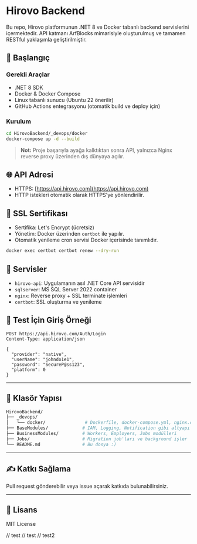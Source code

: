# Hirovo Backend

Bu repo, Hirovo platformunun .NET 8 ve Docker tabanlı backend servislerini içermektedir. API katmanı ArfBlocks mimarisiyle oluşturulmuş ve tamamen RESTful yaklaşımla geliştirilmiştir.

## 🚀 Başlangıç

### Gerekli Araçlar
- .NET 8 SDK
- Docker & Docker Compose
- Linux tabanlı sunucu (Ubuntu 22 önerilir)
- GitHub Actions entegrasyonu (otomatik build ve deploy için)

### Kurulum

```bash
cd HirovoBackend/_devops/docker
docker-compose up -d --build
```

> **Not:** Proje başarıyla ayağa kalktıktan sonra API, yalnızca Nginx reverse proxy üzerinden dış dünyaya açılır.


## 🌐 API Adresi

- HTTPS: [https://api.hirovo.com](https://api.hirovo.com)
- HTTP istekleri otomatik olarak HTTPS'ye yönlendirilir.


## 🔐 SSL Sertifikası

- Sertifika: Let's Encrypt (ücretsiz)
- Yönetim: Docker üzerinden `certbot` ile yapılır.
- Otomatik yenileme cron servisi Docker içerisinde tanımlıdır.

```bash
docker exec certbot certbot renew --dry-run
```


## 🔧 Servisler

- `hirovo-api`: Uygulamanın asıl .NET Core API servisidir
- `sqlserver`: MS SQL Server 2022 container
- `nginx`: Reverse proxy + SSL terminate işlemleri
- `certbot`: SSL oluşturma ve yenileme


## 🧪 Test İçin Giriş Örneği

```http
POST https://api.hirovo.com/Auth/Login
Content-Type: application/json

{
  "provider": "native",
  "userName": "johndo1e1",
  "password": "SecureP@ss123",
  "platform": 0
}
```

---

## 📁 Klasör Yapısı

```bash
HirovoBackend/
├── _devops/
│   └── docker/               # Dockerfile, docker-compose.yml, nginx.conf
├── BaseModules/             # IAM, Logging, Notification gibi altyapı modülleri
├── BusinessModules/         # Workers, Employers, Jobs modülleri
├── Jobs/                    # Migration job'ları ve background işler
└── README.md                # Bu dosya :)
```

---

## ✍️ Katkı Sağlama
Pull request gönderebilir veya issue açarak katkıda bulunabilirsiniz.

---

## 📜 Lisans
MIT License

// test
// test
// test2
